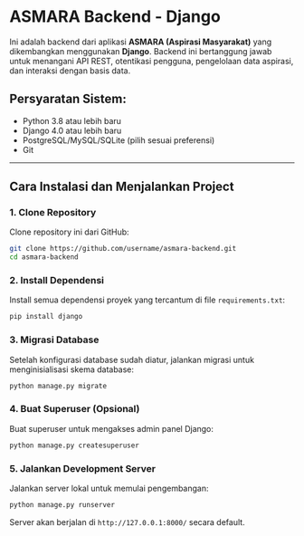 
# ASMARA Backend - Django

Ini adalah backend dari aplikasi **ASMARA (Aspirasi Masyarakat)** yang dikembangkan menggunakan **Django**. Backend ini bertanggung jawab untuk menangani API REST, otentikasi pengguna, pengelolaan data aspirasi, dan interaksi dengan basis data.

## Persyaratan Sistem:
- Python 3.8 atau lebih baru
- Django 4.0 atau lebih baru
- PostgreSQL/MySQL/SQLite (pilih sesuai preferensi)
- Git

---

## Cara Instalasi dan Menjalankan Project

### 1. Clone Repository
Clone repository ini dari GitHub:
```bash
git clone https://github.com/username/asmara-backend.git
cd asmara-backend
```


### 2. Install Dependensi
Install semua dependensi proyek yang tercantum di file `requirements.txt`:
```bash
pip install django
```

### 3. Migrasi Database
Setelah konfigurasi database sudah diatur, jalankan migrasi untuk menginisialisasi skema database:
```bash
python manage.py migrate
```

### 4. Buat Superuser (Opsional)
Buat superuser untuk mengakses admin panel Django:
```bash
python manage.py createsuperuser
```

### 5. Jalankan Development Server
Jalankan server lokal untuk memulai pengembangan:
```bash
python manage.py runserver
```
Server akan berjalan di `http://127.0.0.1:8000/` secara default.
